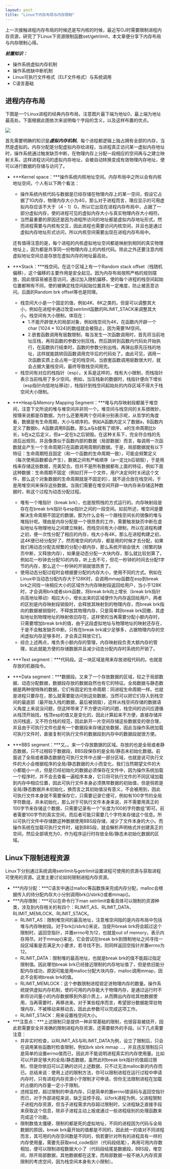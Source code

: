 ```yaml
---
layout: post
title: "Linux下内存布局与内存限制"
---
```


上一次接触进程内存布局的时候还是写内核的时候，最近写OJ时需要限制进程内存资源，研究了下Linux下资源限制函数set/getrlimit，本文章便分享下内存布局与内存限制心得。

***前置知识：***

* 操作系统虚拟内存机制
* 操作系统缺中断机制
* Linux可执行文件格式（ELF文件格式）与系统调用
* C语言基础

## 进程内存布局

下图是一个Linux进程的经典内存布局，注意图片最下端为地址0，最上端为地址最高处。下面根据此图依次来说明每个字段的含义，以及这样布置的优点。

![](/assets/post_picture/post11.1.jpg)

首先需要明确的知识是***虚拟内存机制***。每个进程都逻辑上独占拥有全部的内存，当然是虚拟的。内存分配是分配虚拟内存给进程，当进程真正访问某一虚拟内存地址时，操作系统通过触发缺页中断，在物理内存上分配一段相应的空间再与之建立映射关系，这样进程访问的虚拟内存地址，会被自动转换变成有效物理内存地址，便可以进行数据的存储与访问了。

* ***Kernel space：***操作系统内核地址空间。内存布局中之所以会有内核地址空间，个人有以下两个看法：
	* 操作系统内核代码与数据是已经存储在物理内存上的某一空间，假设它占据了1G内存，物理内存大小为4G，那么对于进程而言，理应显示的可用虚拟内存应该不大于（4 - 1）G，所以它出现在进程内存布局中，占据了一部分虚拟内存，使的进程可见的虚拟内存大小与真实物理内存大小相符。
	* 当然最重要的原因还是因为进程所访问的地址都是虚拟内存地址形式，然而进程需要与内核有交互，因此进程也需要访问内核空间，并且也是通过虚拟内存地址形式访问，所以内核空间需要出现在进程内存布局中。
	
	还有值得注意的是，每个进程的内核虚拟地址空间都是映射到相同的真实物理地址上，因为都是共享同一份物理内存上的内核代码。除此之外还要注意内核虚拟地址空间总是存放在虚拟内存的地址最高处。
	
* ***Stack：***栈空间。在这个区域上有一个Random stack offset（栈随机偏移），这个偏移的主要作用是安全起见。因为内存布局按照严格的规则摆放，因此很容易被恶意访问，通过加入随机偏移，使的每个进程的栈空间起始位置都稍有不同，使的被确定栈空间起始位置具有一定难度，防止被恶意访问。后面的Random brk offset等也是同理。
	* 栈空间大小是一个固定的值，例如4K、8K之类的。但是可以调整其大小，例如在进程中通过改变setrlimit函数的RLIMIT_STACK来调整其大小。栈空间有大小限制，体现在：
		* 1.不能开辟很大的局部对象，例如栈空间为4K，在函数内开辟一个char [1024 * 1024]的数组就会被阻止，因为需要1M空间。
		* 2.嵌套函数调用有层数限制，每当发生一次函数调用时，首先将当前地址压栈，再将函数的参数分别压栈，然后跳转到函数内代码处开始执行，在函数执行结束时，函数的参数分别出栈，再弹出原先压栈的地址，这样就能跳转回函数调用完毕后的代码处了。由此可见，调用一次函数实质上会占用一定的栈空间，当嵌套函数调用层数很大时，就会占据大量栈空间，最终导致栈空间用完。
	* 栈空间有对应的栈指针（esp）。关系是这样的，栈有大小限制，而栈指针表示当前栈用了多少空间。例如，当压栈新的数据时，栈指针便向下增长（esp指针向低地址移动），栈指针到栈空间起始处的内存区域不得大于栈空间大小限制。
	
* ***Heap与Memory Mapping Segment：***堆与内存映射段都属于堆空间，注意下文所说的堆与堆空间并非同一个。堆空间与栈空间的关系很微妙，按理来说都是存数据，为什么还要用两个空间来分别表示呢，从哲学的角度看，数据是有生命周期，大小与顺序的。例如A函数内定义了数据a，B函数内定义了数据b，A函数调用B函数。那么a与b就有了顺序，a的生命周期比b长，b在a之后定义，但a一定在b之后销毁。在这种关系下，完全符合栈的先进后出规则，并且像类似于函数内部的数据（局部数据）而言，每调用一次函数就会产生一个生命周期只在函数调用周期的数据。于是，局部数据就有以下特征：生命周期短且固定（和一个函数的生命周期一致），可能会频繁定义（每次使用函数都会产生），数据之间有严格顺序（a一定比b后销毁），于是用栈来存储这些数据，完美契合。但并不是所有数据都有上面的特征，例如下面这种数据：生命周期不固定（例如打开一个文件，用户决定何时关闭这个文件，那么这个对象数据的生命周期就是不固定的），就不适合放在栈空间，于是用堆空间来保存这些数据。当我们需要在堆空间开辟一块内存来存储这种数据时，称这个过程为动态分配过程。
	* 堆有一个堆指针（break brk），也是按照栈的方式运行的。内存映射段是存在在break brk指针与esp指针之间的一段空间。如前所述，堆空间是要解决生命周期不固定的数据，那为什么会有一个跟栈空间长的很像的堆与堆指针呢。理由是内存分配是一个很昂贵的工作，需要触发缺页中断在虚拟地址与物理地址之间建立映射。而栈空间有大小限制，所以在进程构建之初，便一次性分配了相应的内存，栈大小有4K，那么在进程构建之初，这4K便已经分配好了。然而堆空间的内存，都是用的时候才去分配，如果我们用动态分配去频繁的分配小额内存，那么系统开销会很大（频繁的缺页中断，又释放内存），如果是动态分配一大块内存，那么就比较划算了。例如花一秒钟去分配1G的内存，听上去不亏，但花一秒钟的时间去分配1字节的内存，那么这个一秒钟的开销就很昂贵了。
	* 使用动态分配过程时会根据要分配的内存大小，使用不同的方式。例如在Linux中当动态分配内存大于128K时，会调用mmap函数在esp到break brk之间找一块相应大小的区域作为内存映射段返回给用户，当小于128K时，才会调用brk或者sbrk函数，将break brk向上增长（break brk指针向高地址移动）相应大小，增长出来的区域便作为内存返回给用户。两者的区别是内存映射段销毁时，会释放其映射到的物理内存，而break brk指向的数据被销毁时，不释放其物理内存，只是简单将break brk回撤，其虚拟地址到物理地址的映射依旧存在，这样使的当再需要分配小额内存时，只需要增加break brk的值，由于这段虚拟地址与物理地址的映射还存在，于是不会触发缺页中断。只有在break brk减少足够多，占据物理内存的空闲虚拟内存足够多时，才会真正释放它们。
	* 综合上述两点，堆负责小额内存的管理，内存映射段负责大额内存的管理，如此就能方便的存储数据并且减少动态分配内存时系统的开销了。

* ***Text segment：***代码段。这一块区域是用来存放进程代码的。也就是存放的机器指令。
* ***Data segment：***数据段。又来了一个存放数据的区域，较之于局部数据、动态分配数据，数据段存放的数据自然也有它的特征。全局数据与静态数据是两种很特殊的数据，它们有固定的生命周期：同进程生命周期一样。也就是进程只要存在，那么就需要能访问到这些数据，当然可以把它们存入到栈空间的最底部（最开始入栈的数据，最后被销毁），这样从栈空间存储的数据语义角度上来说没问题，但这样带来了不方便访问的问题，栈空间的访问应遵循从栈顶开始找，栈顶esp的值又是变化的，因此计算起来不方便，直接存储并访问栈底，又不符合栈的规范，因此新开一片空间存储这些数据变的很合理，并且由于可执行文件也是有一个数据段来存储这些数据，因此当操作系统加载可执行文件时，直接复制可执行文件的数据段到内存中的数据段就很方便。
* ***BBS segment：***又。。来一个存放数据的区域。存放的也是全局或者静态数据，只不过相较于数据段，BBS段保存的是全局/静态未初始化数据。前面说了全局或者静态数据在可执行文件中占据一部分区域，也就是说可执行文件的大小会根据程序的全局/静态数据的大小而变化，我们当然期望文件的大小都能小一点，但是已经初始化的数据必须保存在文件中，因为操作系统加载一个程序时，并不会去查看一遍程序本身，它只将可执行文件的不同区域加载到内存中相应位置，因此可执行文件本身必须携带数据的初始值，但是倘若是全局/静态数据并未初始化，换而言之其初始值没有意义，不会被用到，因此可执行文件本身就不需要保存它，只需要记录它便可，例如有100字节的全局字符数组，并未初始化，那么对于可执行文件本身来说，并不需要用真正的100字节来存储这个数据，只需要记录有一个”长度为100的字符数组“即可。前者需要100字节的真实空间，而后者可能只需要几个字符来存储这个信息。所以可执行文件中存储数这种数据使用BBS段存储，减少了文件本身的大小。而操作系统在加载可执行文件时，碰到BBS段，就会解析声明格式并创建真正的空间，然后全部填充为0，作为程序运行时存放全局/静态未初始化数据的区域。


## Linux下限制进程资源

Linux下分别通过系统调用setrlimit与getrlimit设置进程可使用的资源与获取进程可使用的资源。这里主要讨论如何限制进程内存资源。

* ***内存分配：***C语言中通过malloc等函数族来完成内存分配，malloc会根据传入的待分配内存大小分别调用brk()/sbrk()或者mmap()。
* ***内存限制：***可以在命令行下man setrlimit查看具体可以限制的资源种类，涉及到内存相关的有四个：RLIMIT\_AS、RLIMIT\_DATA、RLIMIT\_MEMLOCK、RLIMIT\_STACK。
	* RLIMIT_AS：限制堆空间的最高地址，注意堆空间指的是内存布局中包括堆与内存映射段。对于brk()/sbrk()来说，当提升break brk将会超过这个限制时，返回空指针，并置errno号为12，也就是out of memory，表示内存用尽。对于mmap()来说，它会尝试在break brk到限制地址之间寻找一段区域看是否满足大小要求，若寻找不到，则同样返回空指针并置errno为12。
	* RLIMIT_DATA：限制堆的最高地址，也就是break brk的值不能超过指定限制值。因此哪怕break brk已经接近限制的内存地址值了，但是依旧能分配内存成功，原因可能是用malloc分配大块内存，malloc调用mmap，因此不会影响break brk的值。
	* RLIMIT_MEMLOCK：这个参数限制进程锁定进物理内存的数量。操作系统提供虚拟内存机制，使的可用的内存能大于物理内存，是通过运行时不断将访问量小的内存数据移到外部介质上，从而腾出内存给其他数据使用，当再需要时，再移进来。对于某些程序而言，希望部分数据能常驻物理内存，不被移动来移动去，因此此参数可以完成这项工作。
	* RLIMIT_STACK：用来设置栈空间大小。
* ***注意点：***上述限制只是提供一种非常基础的限制，也很容易被绕开，因此若需要安全并准确的限制进程内存资源，还需要额外的手段。以下几点需要注意：
	* 并非实时检查，以RLIMIT\_AS与RLIMIT\_DATA为例，设立了限制后，只会在调用某些函数时检查限制，例如brk sbrk mmap ...，并且违反限制后只是简单的设置errno值而已，因此并不能说明进程真实的内存使用量。比如可以开辟足够大的全局/静态数据，虽然此时break brk指针的值超过限制，但是你依旧可以正确的访问上述数据，只不过无法malloc新的内存而已。总结来说：使用上述的限制方法，你可以限制进程在运行过程中申请内存时，只有进程内存资源小于限制才可申请，但你无法限制进程在加载时占据的内存量一定小于限制。
	* 违规监控，超过限制的申请内存，只是简单的置errno错误码与返回空指针而已，对于外部进程来说，缺乏监控手段。以fork进程为例，父进程限制子进程内存资源，但当子进程需求内存超过限制时，父进程缺乏直接手段来获取这个信息，除非子进程主动上报或通过一些进程级别的处理函数来完成这个功能。
	* 限制数值太僵硬，限制的都是死的虚拟地址，不同的进程因为代码与全局数据的原因，break brk最开始的值都是不同的，因此统一的值对不同进程而言，其可用的内存空间数是不同的，倘若要针对所有的进程具有一样的内存使用量，需要先获取end_code指针（代码段结尾），再用可用内存数相加，便可以限制进程数据大小了（代码段结尾是数据段，BBS段，堆空间，除开局部数据，其他数据都在这里，而局部数据一般不纳入内存资源限制的考虑空间，因为栈空间本身有大小限制）。
